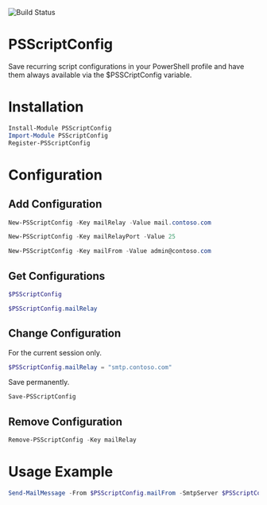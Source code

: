 ![Build Status](https://github.com/abodePS/PSScriptConfig/workflows/PublishToPSGallery/badge.svg)

# PSScriptConfig

Save recurring script configurations in your PowerShell profile and have them always available via the $PSSCriptConfig variable.

# Installation

```powershell
Install-Module PSScriptConfig
Import-Module PSScriptConfig
Register-PSScriptConfig
```

# Configuration 
## Add Configuration

```powershell
New-PSScriptConfig -Key mailRelay -Value mail.contoso.com
```

```powershell
New-PSScriptConfig -Key mailRelayPort -Value 25
```

```powershell
New-PSScriptConfig -Key mailFrom -Value admin@contoso.com
```

## Get Configurations
```powershell
$PSScriptConfig
```

```powershell
$PSScriptConfig.mailRelay
```

## Change Configuration
For the current session only.
```powershell
$PSScriptConfig.mailRelay = "smtp.contoso.com"
```
Save permanently.
```powershell
Save-PSScriptConfig
```

## Remove Configuration

```powershell
Remove-PSScriptConfig -Key mailRelay
```

# Usage Example

```powershell
Send-MailMessage -From $PSScriptConfig.mailFrom -SmtpServer $PSScriptConfig.mailRelay -Port $PSScriptConfig.mailRelayPort -To me@contoso.com -Subject test
```